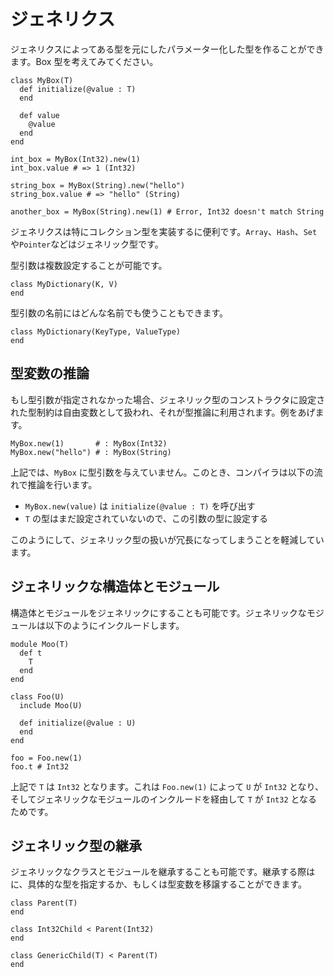 # ジェネリクス

ジェネリクスによってある型を元にしたパラメーター化した型を作ることができます。Box 型を考えてみてください。

```crystal
class MyBox(T)
  def initialize(@value : T)
  end

  def value
    @value
  end
end

int_box = MyBox(Int32).new(1)
int_box.value # => 1 (Int32)

string_box = MyBox(String).new("hello")
string_box.value # => "hello" (String)

another_box = MyBox(String).new(1) # Error, Int32 doesn't match String
```

ジェネリクスは特にコレクション型を実装するに便利です。`Array`、`Hash`、`Set`や`Pointer`などはジェネリック型です。

型引数は複数設定することが可能です。

```crystal
class MyDictionary(K, V)
end
```

型引数の名前にはどんな名前でも使うこともできます。

```crystal
class MyDictionary(KeyType, ValueType)
end
```

## 型変数の推論

もし型引数が指定されなかった場合、ジェネリック型のコンストラクタに設定された型制約は自由変数として扱われ、それが型推論に利用されます。例をあげます。

```crystal
MyBox.new(1)       # : MyBox(Int32)
MyBox.new("hello") # : MyBox(String)
```

上記では、`MyBox` に型引数を与えていません。このとき、コンパイラは以下の流れで推論を行います。

* `MyBox.new(value)` は `initialize(@value : T)` を呼び出す
* `T` の型はまだ設定されていないので、この引数の型に設定する

このようにして、ジェネリック型の扱いが冗長になってしまうことを軽減しています。

## ジェネリックな構造体とモジュール

構造体とモジュールをジェネリックにすることも可能です。ジェネリックなモジュールは以下のようにインクルードします。

```crystal
module Moo(T)
  def t
    T
  end
end

class Foo(U)
  include Moo(U)

  def initialize(@value : U)
  end
end

foo = Foo.new(1)
foo.t # Int32
```

上記で `T` は `Int32` となります。これは `Foo.new(1)` によって `U` が `Int32` となり、そしてジェネリックなモジュールのインクルードを経由して `T` が `Int32` となるためです。

## ジェネリック型の継承

ジェネリックなクラスとモジュールを継承することも可能です。継承する際はに、具体的な型を指定するか、もしくは型変数を移譲することができます。

```crystal
class Parent(T)
end

class Int32Child < Parent(Int32)
end

class GenericChild(T) < Parent(T)
end
```
